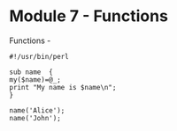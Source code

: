 # Module 7 - Functions

Functions  -
~~~~~~~~
#!/usr/bin/perl

sub name  {
my($name)=@_;
print "My name is $name\n";
}

name('Alice');
name('John');
~~~~~~~~


